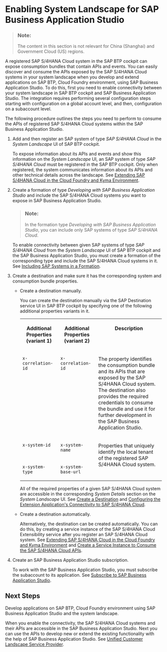 <!-- loio272ca23a7ebf4532922b226dc0310c45 -->

# Enabling System Landscape for SAP Business Application Studio

> ### Note:  
> The content in this section is not relevant for China \(Shanghai\) and Government Cloud \(US\) regions.

A registered SAP S/4HANA Cloud system in the SAP BTP cockpit can expose consumption bundles that contain APIs and events. You can easily discover and consume the APIs exposed by the SAP S/4HANA Cloud systems in your system landscape when you develop and extend applications on SAP BTP, Cloud Foundry environment, using SAP Business Application Studio. To do this, first you need to enable connectivity between your system landscape in SAP BTP cockpit and SAP Business Application Studio. The integration requires performing several configuration steps starting with configuration on a global account level, and then, configuration on a subaccount level.

The following procedure outlines the steps you need to perform to consume the APIs of registered SAP S/4HANA Cloud systems within the SAP Business Application Studio.

1.  Add and then register an SAP system of type *SAP S/4HANA Cloud* in the *System Landscape* UI of SAP BTP cockpit.

    To expose information about its APIs and events and show this information on the *System Landscape* UI, an SAP system of type *SAP S/4HANA Cloud* must be registered in the SAP BTP cockpit. Only when registered, the system communicates information about its APIs and other technical details across the landscape. See [Extending SAP S/4HANA Cloud in the Cloud Foundry and Kyma Environment](extending-sap-s-4hana-cloud-in-the-cloud-foundry-and-kyma-environment-40b9e6c.md).

2.  Create a formation of type *Developing with SAP Business Application Studio* and include the SAP S/4HANA Cloud systems you want to expose in SAP Business Application Studio.

    > ### Note:  
    > In the formation type *Developing with SAP Business Application Studio*, you can include only SAP systems of type *SAP S/4HANA Cloud*.

    To enable connectivity between given SAP systems of type *SAP S/4HANA Cloud* from the *System Landscape* UI of SAP BTP cockpit and the SAP Business Application Studio, you must create a formation of the corresponding type and include the SAP S/4HANA Cloud systems in it. See [Including SAP Systems in a Formation](including-sap-systems-in-a-formation-68b04fa.md).

3.  Create a destination and make sure it has the corresponding system and consumption bundle properties.

    -   Create a destination manually.

        You can create the destination manually via the SAP Destination service UI in SAP BTP cockpit by specifying one of the following additional properties variants in it.


        <table>
        <tr>
        <th valign="top">

        Additional Properties \(variant 1\)


        
        </th>
        <th valign="top">

        Additional Properties \(variant 2\)


        
        </th>
        <th valign="top">

        Description


        
        </th>
        </tr>
        <tr>
        <td valign="top">

         `x-correlation-id` 


        
        </td>
        <td valign="top">

         `x-correlation-id` 


        
        </td>
        <td valign="top">

        The property identifies the consumption bundle and its APIs that are exposed by the SAP S/4HANA Cloud system. The destination also provides the required credentials to consume the bundle and use it for further development in the SAP Business Application Studio.


        
        </td>
        </tr>
        <tr>
        <td valign="top">

         `x-system-id` 


        
        </td>
        <td valign="top">

         `x-system-name` 


        
        </td>
        <td valign="top" rowspan="2">

        Properties that uniquely identify the local tenant of the registered SAP S/4HANA Cloud system.


        
        </td>
        </tr>
        <tr>
        <td valign="top">

         `x-system-type` 


        
        </td>
        <td valign="top">

         `x-system-base-url` 


        
        </td>
        </tr>
        </table>
        
        All of the required properties of a given SAP S/4HANA Cloud system are accessible in the corresponding *System Details* section on the *System Landscape* UI. See [Create a Destination](../30-development/create-a-destination-3fa7934.md) and [Configuring the Extension Application's Connectivity to SAP S/4HANA Cloud](configuring-the-extension-application-s-connectivity-to-sap-s-4hana-cloud-ef4b7ca.md).

    -   Create a destination automatically.

        Alternatively, the destination can be created automatically. You can do this, by creating a service instance of the SAP S/4HANA Cloud Extensibility service after you register an SAP S/4HANA Cloud system. See [Extending SAP S/4HANA Cloud in the Cloud Foundry and Kyma Environment](extending-sap-s-4hana-cloud-in-the-cloud-foundry-and-kyma-environment-40b9e6c.md) and [Create a Service Instance to Consume the SAP S/4HANA Cloud APIs](create-a-service-instance-to-consume-the-sap-s-4hana-cloud-apis-a735641.md).


4.  Create an SAP Business Application Studio subscription.

    To work with the SAP Business Application Studio, you must subscribe the subaccount to its application. See [Subscribe to SAP Business Application Studio](https://help.sap.com/docs/SAP%20Business%20Application%20Studio/9d1db9835307451daa8c930fbd9ab264/6331319fd9ea4f0ea5331e21df329539.html).




<a name="loio272ca23a7ebf4532922b226dc0310c45__section_cq1_15q_jvb"/>

## Next Steps

Develop applications on SAP BTP, Cloud Foundry environment using SAP Business Application Studio and the system landscape.

When you enable the connectivity, the SAP S/4HANA Cloud systems and their APIs are accessible in the SAP Business Application Studio. Next you can use the APIs to develop new or extend the existing functionality with the help of SAP Business Application Studio. See [Unified Customer Landscape Service Provider](https://help.sap.com/docs/SAP%20Business%20Application%20Studio/daa8adb7947848d8af8fc62e838e830e/830adebf4ab3470c9c3278188ceef8a1.html).

